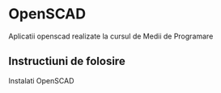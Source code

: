 # OpenSCAD

Aplicatii openscad realizate la cursul de Medii de Programare

## Instructiuni de folosire

Instalati OpenSCAD

